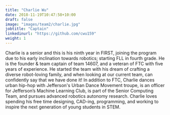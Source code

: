 ```yaml
---
title: "Charlie Wu"
date: 2018-11-19T10:47:58+10:00
draft: false
image: "images/team2/charlie.jpg"
jobtitle: "Captain"
linkedinurl: "https://github.com/cwu159"
weight: 1
---
```


Charlie is a senior and this is his ninth year in FIRST, joining the program due to his early inclination towards robotics; starting FLL in fourth grade. He is the founder & team captain of team 14607, and a veteran of FTC with five years of experience. He started the team with his dream of crafting a diverse robot-loving family, and when looking at our current team, can confidently say that we have done it! In addition to FTC, Charlie dances urban hip-hop with Jefferson's Urban Dance Movement troupe, is an officer for Jefferson’s Machine Learning Club, is part of the Senior Computing Team, and pursues advanced robotics autonomy research. Charlie loves spending his free time designing, CAD-ing, programming, and working to inspire the next generation of young students in STEM.

